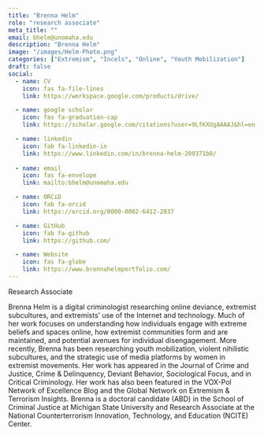 ```yaml
---
title: "Brenna Helm"
role: "research associate"
meta_title: ""
email: bhelm@unomaha.edu
description: "Brenna Helm"
image: "/images/Helm-Photo.png"
categories: ["Extremism", "Incels", "Online", "Youth Mobilization"]
draft: false
social:
  - name: CV
    icon: fas fa-file-lines
    link: https://workspace.google.com/products/drive/

  - name: google scholar
    icon: fas fa-graduation-cap
    link: https://scholar.google.com/citations?user=9LfKXUgAAAAJ&hl=en

  - name: linkedin
    icon: fab fa-linkedin-in
    link: https://www.linkedin.com/in/brenna-helm-209371b0/
  
  - name: email
    icon: fas fa-envelope
    link: mailto:bhelm@unomaha.edu

  - name: ORCiD
    icon: fab fa-orcid
    link: https://orcid.org/0000-0002-6412-2037

  - name: GitHub
    icon: fab fa-github
    link: https://github.com/

  - name: Website
    icon: fas fa-globe
    link: https://www.brennahelmportfolio.com/
---
```

Research Associate
<!--more-->
Brenna Helm is a digital criminologist researching online deviance, extremist subcultures, and extremists’ use of the Internet and technology. Much of her work focuses on understanding how individuals engage with extreme beliefs and spaces online, how extremist communities form and are maintained, and potential avenues for individual disengagement. More recently, Brenna has been researching youth mobilization, violent nihilistic subcultures, and the strategic use of media platforms by women in extremist movements. Her work has appeared in the Journal of Crime and Justice, Crime & Delinquency, Deviant Behavior, Sociological Focus, and in Critical Criminology. Her work has also been featured in the VOX-Pol Network of Excellence Blog and the Global Network on Extremism & Terrorism Insights. Brenna is a doctoral candidate (ABD) in the School of Criminal Justice at Michigan State University and Research Associate at the National Counterterrorism Innovation, Technology, and Education (NCITE) Center.